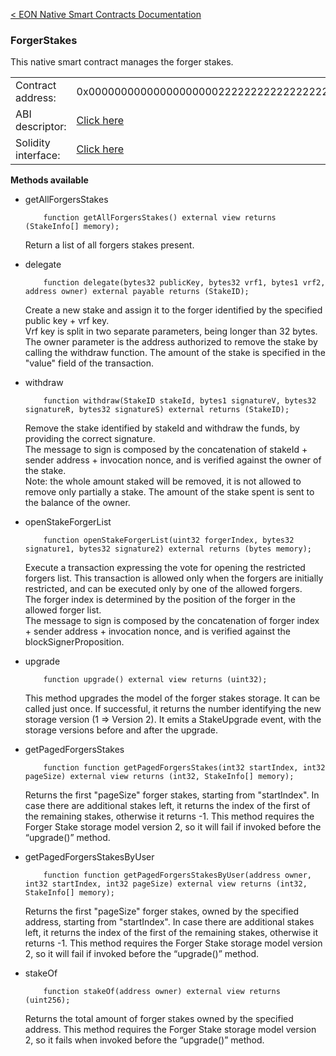 [&lt; EON Native Smart Contracts Documentation](/doc/nativesc/index.md) 
### ForgerStakes

This native smart contract manages the forger stakes.

|    |    | 
| --------             | -------      | 
| Contract address:    | 0x0000000000000000000022222222222222222222   | 
| ABI descriptor:       | [Click here](/doc/nativesc/contracts/ForgerStakes.json)   |
| Solidity interface:       | [Click here](/doc/nativesc/contracts/ForgerStakes.sol)   |

  

**Methods available**

- getAllForgersStakes

          function getAllForgersStakes() external view returns (StakeInfo[] memory);
  
     Return a list of all forgers stakes present.

- delegate

          function delegate(bytes32 publicKey, bytes32 vrf1, bytes1 vrf2, address owner) external payable returns (StakeID);

     Create a new stake and assign it to the forger identified by the specified public key + vrf key.  
     Vrf key is split in two separate parameters, being longer than 32 bytes.  
     The owner parameter is the address authorized to remove the stake by calling the withdraw function.
     The amount of the stake is specified in the "value" field of the transaction.
         
- withdraw

          function withdraw(StakeID stakeId, bytes1 signatureV, bytes32 signatureR, bytes32 signatureS) external returns (StakeID);
  
     Remove the stake identified by stakeId and withdraw the funds, by providing the correct signature.  
     The message to sign is composed by the concatenation of stakeId + sender address + invocation nonce, and is verified against the owner of the stake.  
     Note: the whole amount staked will be removed, it is not allowed to remove only partially a stake. The amount of the stake spent is sent to the balance of the owner.

- openStakeForgerList

          function openStakeForgerList(uint32 forgerIndex, bytes32 signature1, bytes32 signature2) external returns (bytes memory);
  
     Execute a transaction expressing the vote for opening the restricted forgers list.
     This transaction is allowed only when the forgers are initially restricted, and can be executed only by one of the allowed forgers.  
     The forger index is determined by the position of the forger in the allowed forger list.  
     The message to sign is composed by the concatenation of forger index + sender address + invocation nonce, and is verified against the blockSignerProposition.

- upgrade

          function upgrade() external view returns (uint32);

     This method upgrades the model of the forger stakes storage. It can be called just once. If successful, it returns 
     the number identifying the new storage version (1 => Version 2). It emits a StakeUpgrade event, with the storage 
     versions before and after the upgrade.

- getPagedForgersStakes

          function function getPagedForgersStakes(int32 startIndex, int32 pageSize) external view returns (int32, StakeInfo[] memory);

  Returns the first "pageSize" forger stakes, starting from "startIndex". In case there 
  are additional stakes left, it returns the index of the first of the remaining stakes, otherwise it returns -1.
  This method requires the Forger Stake storage model version 2, so it will fail if invoked before the “upgrade()” method.

- getPagedForgersStakesByUser

          function function getPagedForgersStakesByUser(address owner, int32 startIndex, int32 pageSize) external view returns (int32, StakeInfo[] memory);

  Returns the first "pageSize" forger stakes, owned by the specified address, starting from "startIndex". In case there 
  are additional stakes left, it returns the index of the first of the remaining stakes, otherwise it returns -1.
  This method requires the Forger Stake storage model version 2, so it will fail if invoked before the “upgrade()” method.

- stakeOf

          function stakeOf(address owner) external view returns (uint256);

  Returns the total amount of forger stakes owned by the specified address. This method requires the Forger Stake 
  storage model version 2, so it fails when invoked before the “upgrade()”  method.

    

    

    

    
    





